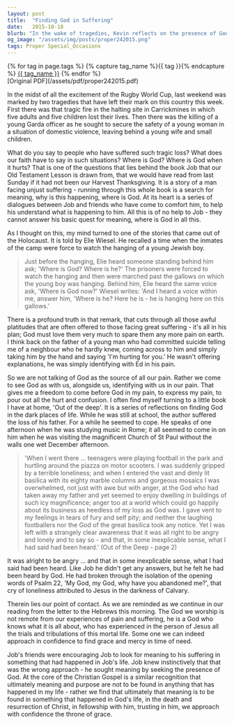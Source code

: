 ```yaml
---
layout: post
title:  "Finding God in Suffering"
date:   2015-10-18
blurb: "In the wake of tragedies, Kevin reflects on the presence of God during times of suffering. Drawing from the book of Job and personal stories, he emphasizes the importance of seeking God's presence rather than explanations. He highlights the Christian belief that meaning is found in the life, death, and resurrection of Christ, and the comfort of approaching God with our pain."
og_image: "/assets/img/posts/proper242015.png"
tags: Proper Special_Occasions
---    
```

<div class="tag-pills">
  {% for tag in page.tags %}
    {% capture tag_name %}{{ tag }}{% endcapture %}
    <a href="{{ site.baseurl }}/tag/{{ tag_name }}" class="tag-pill">{{ tag_name }}</a>
  {% endfor %}
</div>
[Original PDF](/assets/pdf/proper242015.pdf)

In the midst of all the excitement of the Rugby World Cup, last weekend was marked by two tragedies that have left their mark on this country this week. First there was that tragic fire in the halting site in Carrickmines in which five adults and five children lost their lives. Then there was the killing of a young Garda officer as he sought to secure the safety of a young woman in a situation of domestic violence, leaving behind a young wife and small children.

What do you say to people who have suffered such tragic loss? What does our faith have to say in such situations? Where is God? Where is God when it hurts? That is one of the questions that lies behind the book Job that our Old Testament Lesson is drawn from, that we would have read from last Sunday if it had not been our Harvest Thanksgiving. It is a story of a man facing unjust suffering - running through this whole book is a search for meaning, why is this happening, where is God. At its heart is a series of dialogues between Job and friends who have come to comfort him, to help his understand what is happening to him. All this is of no help to Job - they cannot answer his basic quest for meaning, where is God in all this.

As I thought on this, my mind turned to one of the stories that came out of the Holocaust. It is told by Elie Wiesel. He recalled a time when the inmates of the camp were force to watch the hanging of a young Jewish boy.

> Just before the hanging, Elie heard someone standing behind him ask;
> 'Where is God? Where is he?' The prisoners were forced to watch the hanging and then were marched past the gallows on which the young boy was hanging. Behind him, Elie heard the same voice ask, 'Where is God now?' Wiesel writes: 'And I heard a voice within me, answer him, 'Where is he? Here he is - he is hanging here on this gallows.'

There is a profound truth in that remark, that cuts through all those awful platitudes that are often offered to those facing great suffering - it's all in his plan; God must love them very much to spare them any more pain on earth. I think back on the father of a young man who had committed suicide telling me of a neighbour who he hardly knew, coming across to him and simply taking him by the hand and saying 'I'm hurting for you.' He wasn't offering explanations, he was simply identifying with Ed in his pain.

So we are not talking of God as the source of all our pain. Rather we come to see God as with us, alongside us, identifying with us in our pain. That gives me a freedom to come before God in my pain, to express my pain, to pour out all the hurt and confusion. I often find myself turning to a little book I have at home, 'Out of the deep'. It is a series of reflections on finding God in the dark places of life. While he was still at school, the author suffered the loss of his father. For a while he seemed to cope. He speaks of one afternoon when he was studying music in Rome; it all seemed to come in on him when he was visiting the magnificent Church of St Paul without the walls one wet December afternoon.

> 'When I went there ... teenagers were playing football in the park and hurtling around the piazza on motor scooters. I was suddenly gripped by a terrible loneliness; and when I entered the vast and dimly lit basilica with its eighty marble columns and gorgeous mosaics I was overwhelmed, not just with awe but with anger, at the God who had taken away my father and yet seemed to enjoy dwelling in buildings of such icy magnificence; anger too at a world which could go happily about its business as heedless of my loss as God was. I gave vent to my feelings in tears of fury and self pity; and neither the laughing footballers nor the God of the great basilica took any notice. Yet I was left with a strangely clear awareness that it was all right to be angry and lonely and to say so - and that, in some inexplicable sense, what I had said had been heard.' (Out of the Deep - page 2)

It was alright to be angry ... and that in some inexplicable sense, what I had said had been heard. Like Job he didn't get any answers, but he felt he had been heard by God. He had broken through the isolation of the opening words of Psalm 22, 'My God, my God, why have you abandoned me?', that cry of loneliness attributed to Jesus in the darkness of Calvary.

Therein lies our point of contact. As we are reminded as we continue in our reading from the letter to the Hebrews this morning. The God we worship is not remote from our experiences of pain and suffering, he is a God who knows what it is all about, who has experienced in the person of Jesus all the trials and tribulations of this mortal life. Some one we can indeed approach in confidence to find grace and mercy in time of need.

Job's friends were encouraging Job to look for meaning to his suffering in something that had happened in Job's life. Job knew instinctively that that was the wrong approach - he sought meaning by seeking the presence of God. At the core of the Christian Gospel is a similar recognition that ultimately meaning and purpose are not to be found in anything that has happened in my life - rather we find that ultimately that meaning is to be found in something that happened in God's life, in the death and resurrection of Christ, in fellowship with him, trusting in him, we approach with confidence the throne of grace.
